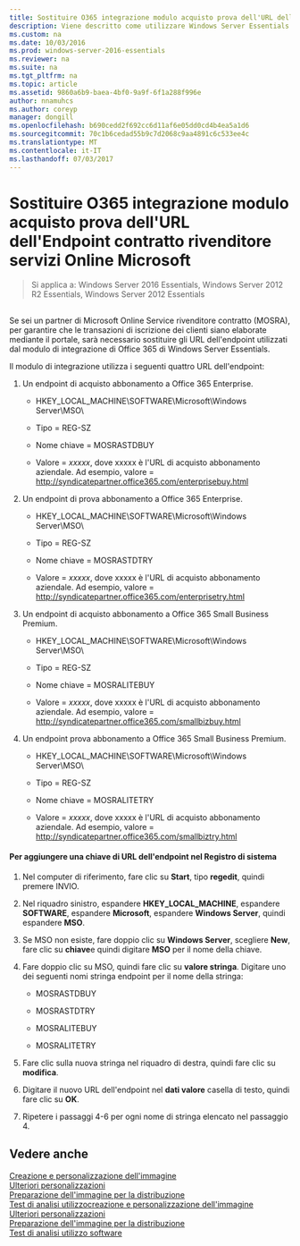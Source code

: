 ```yaml
---
title: Sostituire O365 integrazione modulo acquisto prova dell'URL dell'Endpoint contratto rivenditore servizi Online Microsoft
description: Viene descritto come utilizzare Windows Server Essentials
ms.custom: na
ms.date: 10/03/2016
ms.prod: windows-server-2016-essentials
ms.reviewer: na
ms.suite: na
ms.tgt_pltfrm: na
ms.topic: article
ms.assetid: 9860a6b9-baea-4bf0-9a9f-6f1a288f996e
author: nnamuhcs
ms.author: coreyp
manager: dongill
ms.openlocfilehash: b690cedd2f692cc6d11af6e05dd0cd4b4ea5a1d6
ms.sourcegitcommit: 70c1b6cedad55b9c7d2068c9aa4891c6c533ee4c
ms.translationtype: MT
ms.contentlocale: it-IT
ms.lasthandoff: 07/03/2017
---
```

# <a name="replace-o365-integration-module-buy-try-endpoint-url-in-support-of-microsoft-online-service-reseller-agreement"></a>Sostituire O365 integrazione modulo acquisto prova dell'URL dell'Endpoint contratto rivenditore servizi Online Microsoft

>Si applica a: Windows Server 2016 Essentials, Windows Server 2012 R2 Essentials, Windows Server 2012 Essentials

##  <a name="BKMK_O365"></a>   
 Se sei un partner di Microsoft Online Service rivenditore contratto (MOSRA), per garantire che le transazioni di iscrizione dei clienti siano elaborate mediante il portale, sarà necessario sostituire gli URL dell'endpoint utilizzati dal modulo di integrazione di Office 365 di Windows Server Essentials.  
  
 Il modulo di integrazione utilizza i seguenti quattro URL dell'endpoint:  
  
1.  Un endpoint di acquisto abbonamento a Office 365 Enterprise.  
  
    -   HKEY_LOCAL_MACHINE\SOFTWARE\Microsoft\Windows Server\MSO\  
  
    -   Tipo = REG-SZ  
  
    -   Nome chiave = MOSRASTDBUY  
  
    -   Valore = *xxxxx*, dove xxxxx è l'URL di acquisto abbonamento aziendale. Ad esempio, valore = http://syndicatepartner.office365.com/enterprisebuy.html  
  
2.  Un endpoint di prova abbonamento a Office 365 Enterprise.  
  
    -   HKEY_LOCAL_MACHINE\SOFTWARE\Microsoft\Windows Server\MSO\  
  
    -   Tipo = REG-SZ  
  
    -   Nome chiave = MOSRASTDTRY  
  
    -   Valore = *xxxxx*, dove xxxxx è l'URL di acquisto abbonamento aziendale. Ad esempio, valore = http://syndicatepartner.office365.com/enterprisetry.html  
  
3.  Un endpoint di acquisto abbonamento a Office 365 Small Business Premium.  
  
    -   HKEY_LOCAL_MACHINE\SOFTWARE\Microsoft\Windows Server\MSO\  
  
    -   Tipo = REG-SZ  
  
    -   Nome chiave = MOSRALITEBUY  
  
    -   Valore = *xxxxx*, dove xxxxx è l'URL di acquisto abbonamento aziendale. Ad esempio, valore = http://syndicatepartner.office365.com/smallbizbuy.html  
  
4.  Un endpoint prova abbonamento a Office 365 Small Business Premium.  
  
    -   HKEY_LOCAL_MACHINE\SOFTWARE\Microsoft\Windows Server\MSO\  
  
    -   Tipo = REG-SZ  
  
    -   Nome chiave = MOSRALITETRY  
  
    -   Valore = *xxxxx*, dove xxxxx è l'URL di acquisto abbonamento aziendale. Ad esempio, valore = http://syndicatepartner.office365.com/smallbiztry.html  
  
#### <a name="to-add-an-endpoint-url-key-to-the-registry"></a>Per aggiungere una chiave di URL dell'endpoint nel Registro di sistema  
  
1.  Nel computer di riferimento, fare clic su **Start**, tipo **regedit**, quindi premere INVIO.  
  
2.  Nel riquadro sinistro, espandere **HKEY_LOCAL_MACHINE**, espandere **SOFTWARE**, espandere **Microsoft**, espandere **Windows Server**, quindi espandere **MSO**.  
  
3.  Se MSO non esiste, fare doppio clic su **Windows Server**, scegliere **New**, fare clic su **chiave**e quindi digitare **MSO** per il nome della chiave.  
  
4.  Fare doppio clic su MSO, quindi fare clic su **valore stringa**. Digitare uno dei seguenti nomi stringa endpoint per il nome della stringa:  
  
    -   MOSRASTDBUY  
  
    -   MOSRASTDTRY  
  
    -   MOSRALITEBUY  
  
    -   MOSRALITETRY  
  
5.  Fare clic sulla nuova stringa nel riquadro di destra, quindi fare clic su **modifica**.  
  
6.  Digitare il nuovo URL dell'endpoint nel **dati valore** casella di testo, quindi fare clic su **OK**.  
  
7.  Ripetere i passaggi 4-6 per ogni nome di stringa elencato nel passaggio 4.  
  
## <a name="see-also"></a>Vedere anche  

 [Creazione e personalizzazione dell'immagine](Creating-and-Customizing-the-Image.md)   
 [Ulteriori personalizzazioni](Additional-Customizations.md)   
 [Preparazione dell'immagine per la distribuzione](Preparing-the-Image-for-Deployment.md)   
 [Test di analisi utilizzo](Testing-the-Customer-Experience.md)[creazione e personalizzazione dell'immagine](../install/Creating-and-Customizing-the-Image.md)   
 [Ulteriori personalizzazioni](../install/Additional-Customizations.md)   
 [Preparazione dell'immagine per la distribuzione](../install/Preparing-the-Image-for-Deployment.md)   
 [Test di analisi utilizzo software](../install/Testing-the-Customer-Experience.md)

